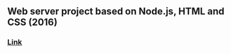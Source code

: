 ## Web server project based on Node.js, HTML and CSS (2016)
### [Link](https://jaimeperezsanchez-quiz2016.herokuapp.com/)
